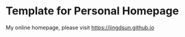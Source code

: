 Template for Personal Homepage
================================

My online homepage, please visit https://jingdsun.github.io

